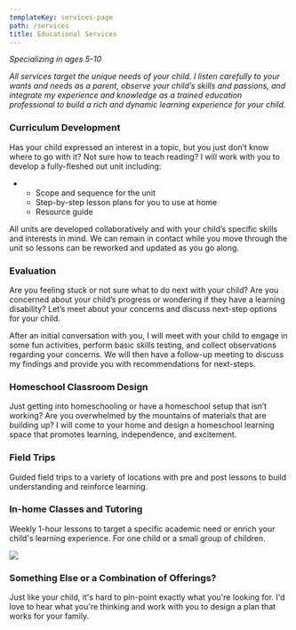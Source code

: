 ```yaml
---
templateKey: services-page
path: /services
title: Educational Services
---
```

*Specializing in ages 5-10*

*All services target the unique needs of your child. I listen carefully to your wants and needs as a parent, observe your child’s skills and passions, and integrate my experience and knowledge as a trained education professional to build a rich and dynamic learning experience for your child.*

### Curriculum Development

Has your child expressed an interest in a topic, but you just don’t know where to go with it? Not sure how to teach reading? I will work with you to develop a fully-fleshed out unit including:

* * Scope and sequence for the unit
  * Step-by-step lesson plans for you to use at home
  * Resource guide

All units are developed collaboratively and with your child’s specific skills and interests in mind. We can remain in contact while you move through the unit so lessons can be reworked and updated as you go along.

### Evaluation

Are you feeling stuck or not sure what to do next with your child? Are you concerned about your child’s progress or wondering if they have a learning disability? Let’s meet about your concerns and discuss next-step options for your child. 

After an initial conversation with you, I will meet with your child to engage in some fun activities, perform basic skills testing, and collect observations regarding your concerns. We will then have a follow-up meeting to discuss my findings and provide you with recommendations for next-steps.

### Homeschool Classroom Design

Just getting into homeschooling or have a homeschool setup that isn’t working? Are you overwhelmed by the mountains of materials that are building up? I will come to your home and design a homeschool learning space that promotes learning, independence, and excitement.

### Field Trips

Guided field trips to a variety of locations with pre and post lessons to build understanding and reinforce learning.

### In-home Classes and Tutoring

Weekly 1-hour lessons to target a specific academic need or enrich your child's learning experience. For one child or a small group of children. 

![](/img/img_4110-1-.jpg)

### Something Else or a Combination of Offerings?

Just like your child, it's hard to pin-point exactly what you're looking for. I'd love to hear what you're thinking and work with you to design a plan that works for your family.
